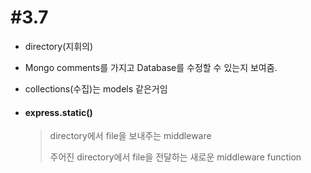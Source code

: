 # #3.7

- directory(지휘의)

- Mongo comments를 가지고 Database를 수정할 수 있는지 보여줌.

- collections(수집)는 models 같은거임

- #### express.static()

  > directory에서 file을 보내주는 middleware
  >
  > 주어진 directory에서 file을 전달하는 새로운 middleware function